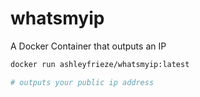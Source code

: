 # whatsmyip
A Docker Container that outputs an IP

```bash
docker run ashleyfrieze/whatsmyip:latest

# outputs your public ip address
```
